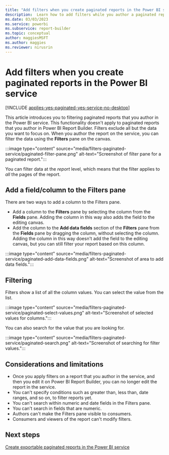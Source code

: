 ```yaml
---
title: "Add filters when you create paginated reports in the Power BI service | Microsoft Docs"
description:  Learn how to add filters while you author a paginated report on the service.
ms.date: 03/03/2023
ms.service: powerbi 
ms.subservice: report-builder
ms.topic: conceptual
author: maggiesMSFT
ms.author: maggies
ms.reviewer: nirusrin
---
```


# Add filters when you create paginated reports in the Power BI service

[!INCLUDE [applies-yes-paginated-yes-service-no-desktop](../../includes/applies-yes-paginated-yes-service-no-desktop.md)]

This article introduces you to filtering paginated reports that you author in the Power BI service. This functionality doesn't apply to paginated reports that you author in Power BI Report Builder.  Filters exclude all but the data you want to focus on. When you author the report on the service, you can filter the data using the **Filters** pane on the canvas.

:::image type="content" source="media/filters-paginated-service/paginated-filter-pane.png" alt-text="Screenshot of filter pane for a paginated report.":::

You can filter data at the *report* level, which means that the filter applies to *all* the pages of the report. 

## Add a field/column to the Filters pane

There are two ways to add a column to the Filters pane.

- Add a column to the **Filters** pane by selecting the column from the **Fields** pane. Adding the column in this way also adds the field to the editing canvas. 
- Add the column to the **Add data fields** section of the **Filters** pane from the **Fields** pane by dragging the column, without selecting the column. Adding the column in this way doesn't add the field to the editing canvas, but you can still filter your report based on this column.

:::image type="content" source="media/filters-paginated-service/paginated-add-data-fields.png" alt-text="Screenshot of area to add data fields.":::

## Filtering

Filters show a list of all the column values. You can select the value from the list.

:::image type="content" source="media/filters-paginated-service/paginated-select-values.png" alt-text="Screenshot of selected values for columns.":::

You can also search for the value that you are looking for.

:::image type="content" source="media/filters-paginated-service/paginated-search.png" alt-text="Screenshot of searching for filter values.":::

## Considerations and limitations

- Once you apply filters on a report that you author in the service, and then you edit it on Power BI Report Builder, you can no longer edit the report in the service.
- You can't specify conditions such as greater than, less than, date ranges, and so on, to filter reports yet.
- You can't search within numeric and date fields in the Filters pane.
- You can't search in fields that are numeric.
- Authors can't make the Filters pane visible to consumers.
- Consumers and viewers of the report can't modify filters. 

## Next steps

[Create exportable paginated reports in the Power BI service](../web-authoring/paginated-formatted-table.md)
